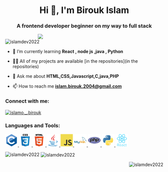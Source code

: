 <h1 align="center">Hi 👋, I'm Birouk Islam</h1>
<h3 align="center">A frontend developer beginner on my way to full stack</h3>
<img align ="right" width="400" src="https://www.codecorners.com/wp-content/uploads/2018/05/senior-front-end-developer-openings-1.gif")

<p align="left"> <img src="https://komarev.com/ghpvc/?username=islamdev2022&label=Profile%20views&color=0e75b6&style=flat" alt="islamdev2022" /> </p>

- 🌱 I’m currently learning **React , node js ,java , Python**

- 👨‍💻 All of my projects are available [in the repositories](in the repositories)

- 💬 Ask me about **HTML,CSS,Javascript,C,java,PHP**

- 📫 How to reach me **islam.birouk.2004@gmail.com**

<h3 align="left">Connect with me:</h3>
<p align="left">
<a href="https://instagram.com/islamo._.birouk" target="blank"><img align="center" src="https://raw.githubusercontent.com/rahuldkjain/github-profile-readme-generator/master/src/images/icons/Social/instagram.svg" alt="islamo._.birouk" height="30" width="40" /></a>
</p>

<h3 align="left">Languages and Tools:</h3>
<p align="left"> <a href="https://www.cprogramming.com/" target="_blank" rel="noreferrer"> <img src="https://raw.githubusercontent.com/devicons/devicon/master/icons/c/c-original.svg" alt="c" width="40" height="40"/> </a> <a href="https://www.w3schools.com/css/" target="_blank" rel="noreferrer"> <img src="https://raw.githubusercontent.com/devicons/devicon/master/icons/css3/css3-original-wordmark.svg" alt="css3" width="40" height="40"/> </a> <a href="https://www.w3.org/html/" target="_blank" rel="noreferrer"> <img src="https://raw.githubusercontent.com/devicons/devicon/master/icons/html5/html5-original-wordmark.svg" alt="html5" width="40" height="40"/> </a> <a href="https://www.java.com" target="_blank" rel="noreferrer"> <img src="https://raw.githubusercontent.com/devicons/devicon/master/icons/java/java-original.svg" alt="java" width="40" height="40"/> </a> <a href="https://developer.mozilla.org/en-US/docs/Web/JavaScript" target="_blank" rel="noreferrer"> <img src="https://raw.githubusercontent.com/devicons/devicon/master/icons/javascript/javascript-original.svg" alt="javascript" width="40" height="40"/> </a> <a href="https://www.mysql.com/" target="_blank" rel="noreferrer"> <img src="https://raw.githubusercontent.com/devicons/devicon/master/icons/mysql/mysql-original-wordmark.svg" alt="mysql" width="40" height="40"/> </a> <a href="https://www.php.net" target="_blank" rel="noreferrer"> <img src="https://raw.githubusercontent.com/devicons/devicon/master/icons/php/php-original.svg" alt="php" width="40" height="40"/> </a> <a href="https://www.python.org" target="_blank" rel="noreferrer"> <img src="https://raw.githubusercontent.com/devicons/devicon/master/icons/python/python-original.svg" alt="python" width="40" height="40"/> </a> <a href="https://reactjs.org/" target="_blank" rel="noreferrer"> <img src="https://raw.githubusercontent.com/devicons/devicon/master/icons/react/react-original-wordmark.svg" alt="react" width="40" height="40"/> </a> </p>

<p><img align="left" src="https://github-readme-stats.vercel.app/api/top-langs?username=islamdev2022&show_icons=true&locale=en&layout=compact" alt="islamdev2022" /></p>

<p>&nbsp;<img align="center" src="https://github-readme-stats.vercel.app/api?username=islamdev2022&show_icons=true&locale=en" alt="islamdev2022" /></p>

<p><img align="right" src="https://github-readme-streak-stats.herokuapp.com/?user=islamdev2022&" alt="islamdev2022" /></p>
